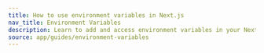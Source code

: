 ```yaml
---
title: How to use environment variables in Next.js
nav_title: Environment Variables
description: Learn to add and access environment variables in your Next.js application.
source: app/guides/environment-variables
---
```

